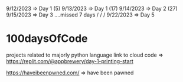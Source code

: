 9/12/2023 => Day 1 (5)
9/13/2023 => Day 1 (17)
9/14/2023 => Day 2 (27)
9/15/2023 => Day 3 ....missed 7 days
/
/
/
9/22/2023 => Day 5

# 100daysOfCode

projects related to majorly python language
link to cloud code => https://replit.com/@appbrewery/day-1-printing-start

https://haveibeenpwned.com/ => have been pawned
